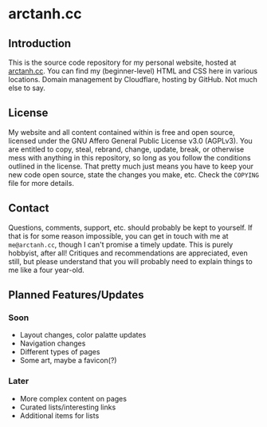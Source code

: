 # arctanh.cc

## Introduction

This is the source code repository for my personal website, hosted at [arctanh.cc](https://arctanh.cc/). You can find my (beginner-level) HTML and CSS here in various locations. Domain management by Cloudflare, hosting by GitHub. Not much else to say.

## License

My website and all content contained within is free and open source, licensed under the GNU Affero General Public License v3.0 (AGPLv3). You are entitled to copy, steal, rebrand, change, update, break, or otherwise mess with anything in this repository, so long as you follow the conditions outlined in the license. That pretty much just means you have to keep your new code open source, state the changes you make, etc. Check the `COPYING` file for more details.

## Contact

Questions, comments, support, etc. should probably be kept to yourself. If that is for some reason impossible, you can get in touch with me at `me@arctanh.cc`, though I can't promise a timely update. This is purely hobbyist, after all! Critiques and recommendations are appreciated, even still, but please understand that you will probably need to explain things to me like a four year-old.

## Planned Features/Updates

### Soon

*   Layout changes, color palatte updates
*   Navigation changes
*   Different types of pages
*   Some art, maybe a favicon(?)

### Later

*   More complex content on pages
*   Curated lists/interesting links
*   Additional items for lists